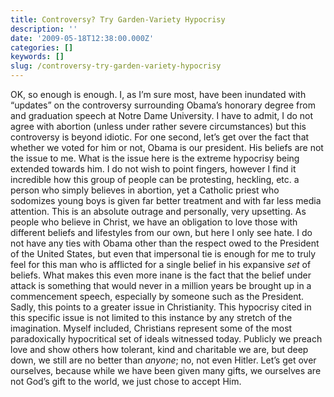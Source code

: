 ```yaml
---
title: Controversy? Try Garden-Variety Hypocrisy
description: ''
date: '2009-05-18T12:38:00.000Z'
categories: []
keywords: []
slug: /controversy-try-garden-variety-hypocrisy
---
```

OK, so enough is enough. I, as I’m sure most, have been inundated with “updates” on the controversy surrounding Obama’s honorary degree from and graduation speech at Notre Dame University. I have to admit, I do not agree with abortion (unless under rather severe circumstances) but this controversy is beyond idiotic. For one second, let’s get over the fact that whether we voted for him or not, Obama is our president. His beliefs are not the issue to me. What is the issue here is the extreme hypocrisy being extended towards him. I do not wish to point fingers, however I find it incredible how this group of people can be protesting, heckling, etc. a person who simply believes in abortion, yet a Catholic priest who sodomizes young boys is given far better treatment and with far less media attention. This is an absolute outrage and personally, very upsetting. As people who believe in Christ, we have an obligation to love those with different beliefs and lifestyles from our own, but here I only see hate. I do not have any ties with Obama other than the respect owed to the President of the United States, but even that impersonal tie is enough for me to truly feel for this man who is afflicted for a single belief in his expansive _set_ of beliefs. What makes this even more inane is the fact that the belief under attack is something that would never in a million years be brought up in a commencement speech, especially by someone such as the President.
Sadly, this points to a greater issue in Christianity. This hypocrisy cited in this specific issue is not limited to this instance by any stretch of the imagination. Myself included, Christians represent some of the most paradoxically hypocritical set of ideals witnessed today. Publicly we preach love and show others how tolerant, kind and charitable we are, but deep down, we still are no better than _anyone_; no, not even Hitler. Let’s get over ourselves, because while we have been given many gifts, we ourselves are not God’s gift to the world, we just chose to accept Him.
